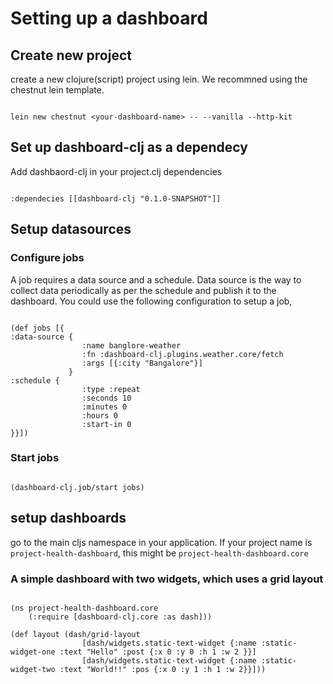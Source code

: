 # Setting up a dashboard

## Create new project

create a new clojure(script) project using lein. We recommned using the chestnut lein template.

```

lein new chestnut <your-dashboard-name> -- --vanilla --http-kit

```

## Set up dashboard-clj as a dependecy

Add dashbaord-clj in your project.clj dependencies

```

:dependecies [[dashboard-clj "0.1.0-SNAPSHOT"]]

```

## Setup datasources

### Configure jobs

A job requires a data source and a schedule. Data source is the way to collect data periodically as per the schedule and publish it to the dashboard. You could use the following configuration to setup a job,

```

(def jobs [{
:data-source {
                :name banglore-weather
                :fn :dashboard-clj.plugins.weather.core/fetch
                :args [{:city "Bangalore"}]
             }
:schedule {
                :type :repeat
                :seconds 10
                :minutes 0
                :hours 0
                :start-in 0
}}])

```

### Start jobs

```

(dashboard-clj.job/start jobs)

```

## setup dashboards

go to the main cljs namespace in your application. If your project name is `project-health-dashboard`, this might be `project-health-dashboard.core`

### A simple dashboard with two widgets, which uses a grid layout

```

(ns project-health-dashboard.core
    (:require [dashboard-clj.core :as dash]))

(def layout (dash/grid-layout
                [dash/widgets.static-text-widget {:name :static-widget-one :text "Hello" :post {:x 0 :y 0 :h 1 :w 2 }}]
                [dash/widgets.static-text-widget {:name :static-widget-two :text "World!!" :pos {:x 0 :y 1 :h 1 :w 2}}]))
    
```


